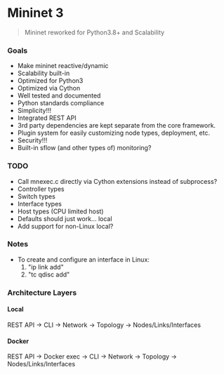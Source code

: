 # Mininet 3

> Mininet reworked for Python3.8+ and Scalability


### Goals

- Make mininet reactive/dynamic
- Scalability built-in
- Optimized for Python3
- Optimized via Cython
- Well tested and documented
- Python standards compliance
- Simplicity!!!
- Integrated REST API
- 3rd party dependencies are kept separate from the core framework.
- Plugin system for easily customizing node types, deployment, etc.
- Security!!!
- Built-in sflow (and other types of) monitoring?

### TODO

- Call mnexec.c directly via Cython extensions instead of subprocess?
- Controller types
- Switch types
- Interface types
- Host types (CPU limited host)
- Defaults should just work... local
- Add support for non-Linux local?


### Notes

- To create and configure an interface in Linux:
  1. "ip link add"
  2. "tc qdisc add"


### Architecture Layers

#### Local
REST API -> CLI -> Network -> Topology -> Nodes/Links/Interfaces

#### Docker
REST API -> Docker exec -> CLI -> Network -> Topology -> Nodes/Links/Interfaces
